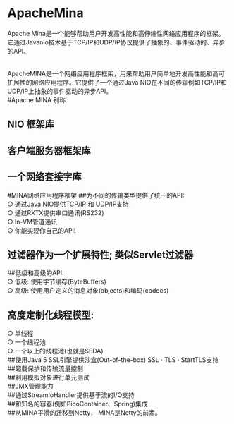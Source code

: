 # ApacheMina
Apache Mina是一个能够帮助用户开发高性能和高伸缩性网络应用程序的框架。它通过Javanio技术基于TCP/IP和UDP/IP协议提供了抽象的、事件驱动的、异步的API。<br/><br/>

ApacheMINA是一个网络应用程序框架，用来帮助用户简单地开发高性能和高可扩展性的网络应用程序。它提供了一个通过Java NIO在不同的传输例如TCP/IP和UDP/IP上抽象的事件驱动的异步API。<br/>
#Apache MINA 别称
## NIO 框架库<br/>
## 客户端服务器框架库<br/>
## 一个网络套接字库<br/>
#MINA网络应用程序框架
##为不同的传输类型提供了统一的API:<br/>
○ 通过Java NIO提供TCP/IP 和 UDP/IP支持<br/>
○ 通过RXTX提供串口通讯(RS232)<br/>
○ In-VM管道通讯<br/>
○ 你能实现你自己的API!<br/>
## 过滤器作为一个扩展特性; 类似Servlet过滤器<br/>
##低级和高级的API:<br/>
○ 低级: 使用字节缓存(ByteBuffers)<br/>
○ 高级: 使用用户定义的消息对象(objects)和编码(codecs)<br/>
## 高度定制化线程模型:<br/>
○ 单线程<br/>
○ 一个线程池<br/>
○ 一个以上的线程池(也就是SEDA)<br/>
##使用Java 5 SSL引擎提供沙盒(Out-of-the-box) SSL · TLS · StartTLS支持<br/>
##超载保护和传输流量控制<br/>
##利用模拟对象进行单元测试<br/>
##JMX管理能力<br/>
##通过StreamIoHandler提供基于流的I/O支持<br/>
##和知名的容器(例如PicoContainer、Spring)集成<br/>
##从MINA平滑的迁移到Netty， MINA是Netty的前辈。<br/>
